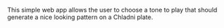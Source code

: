 This simple web app allows the user to choose a tone to play that should generate a nice looking pattern on a Chladni plate.

